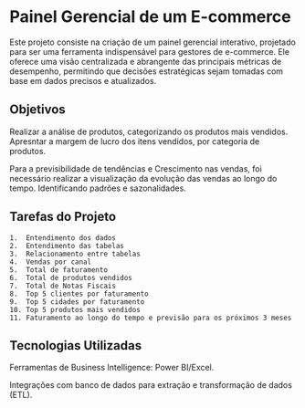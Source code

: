 
# Painel Gerencial de um E-commerce

Este projeto consiste na criação de um painel gerencial interativo, projetado para ser uma ferramenta indispensável para gestores de e-commerce. Ele oferece uma visão centralizada e abrangente das principais métricas de desempenho, permitindo que decisões estratégicas sejam tomadas com base em dados precisos e atualizados.


## Objetivos
Realizar a análise de produtos, categorizando os produtos mais vendidos. Apresntar a margem de lucro dos itens vendidos, por categoria de produtos.

Para a previsibilidade de tendências e Crescimento nas vendas, foi necessário realizar a visualização da evolução das vendas ao longo do tempo. Identificando padrões e sazonalidades.
## Tarefas do Projeto

    1.	Entendimento dos dados
    2.	Entendimento das tabelas
    3.	Relacionamento entre tabelas
    4.	Vendas por canal
    5.	Total de faturamento
    6.	Total de produtos vendidos
    7.	Total de Notas Fiscais
    8.	Top 5 clientes por faturamento
    9.	Top 5 cidades por faturamento
    10.	Top 5 produtos mais vendidos
    11.	Faturamento ao longo do tempo e previsão para os próximos 3 meses

## Tecnologias Utilizadas
Ferramentas de Business Intelligence: Power BI/Excel.

Integrações com banco de dados para extração e transformação de dados (ETL).
